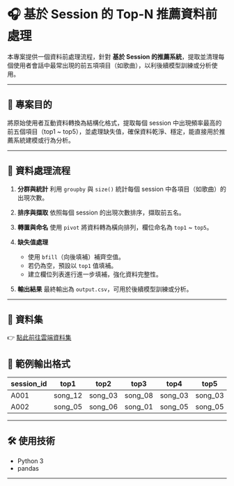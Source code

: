 # 🎧 基於 Session 的 Top-N 推薦資料前處理

本專案提供一個資料前處理流程，針對 **基於 Session 的推薦系統**，提取並清理每個使用者會話中最常出現的前五項項目（如歌曲），以利後續模型訓練或分析使用。

---

## 📌 專案目的

將原始使用者互動資料轉換為結構化格式，提取每個 session 中出現頻率最高的前五個項目（top1 ~ top5），並處理缺失值，確保資料乾淨、穩定，能直接用於推薦系統建模或行為分析。

---

## 🔧 資料處理流程

1. **分群與統計**
   利用 `groupby` 與 `size()` 統計每個 session 中各項目（如歌曲）的出現次數。

2. **排序與擷取**
   依照每個 session 的出現次數排序，擷取前五名。

3. **轉置與命名**
   使用 `pivot` 將資料轉為橫向排列，欄位命名為 `top1` ~ `top5`。

4. **缺失值處理**
   - 使用 `bfill`（向後填補）補齊空值。
   - 若仍為空，預設以 `top1` 值填補。
   - 建立欄位列表進行進一步填補，強化資料完整性。

5. **輸出結果**
   最終輸出為 `output.csv`，可用於後續模型訓練或分析。

---
## 📁 資料集

👉 [點此前往雲端資料集](https://drive.google.com/drive/folders/15_SoKLusux3w5Xb05spBpsyOcZ1geguq?usp=sharing)

## 📁 範例輸出格式

| session_id | top1    | top2    | top3    | top4    | top5    |
|------------|---------|---------|---------|---------|---------|
| A001       | song_12 | song_03 | song_08 | song_03 | song_03 |
| A002       | song_05 | song_06 | song_01 | song_05 | song_05 |

---

## 🛠 使用技術

- Python 3
- pandas

---

